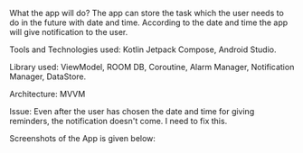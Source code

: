 What the app will do?
The app can store the task which the user needs to do in the future with date and time. 
According to the date and time the app will give notification to the user.

Tools and Technologies used:
Kotlin Jetpack Compose, Android Studio.

Library used:
ViewModel, ROOM DB, Coroutine, Alarm Manager, Notification Manager, DataStore<Preferences>.

Architecture: MVVM

Issue: Even after the user has chosen the date and time for giving reminders, the notification doesn't come. I need to fix this.

Screenshots of the App is given below:


